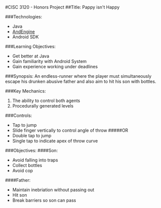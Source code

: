 #CISC 3120 - Honors Project
##Title: Pappy isn't Happy


###Technologies:
- Java
- [AndEngine](https://github.com/nicolasgramlich/AndEngine)
- Android SDK 


###Learning Objectives:
- Get better at Java
- Gain familiarity with Android System
- Gain experience working under deadlines


###Synopsis:
	An endless-runner where the player must simultaneously escape his drunken abusive father and also aim to hit his son with bottles.

###Key Mechanics:
1. The ability to control both agents
2. Procedurally generated levels
	
###Controls:
- Tap to jump
- Slide finger vertically to control angle of throw
#####OR
- Double tap to jump
- Single tap to indicate apex of throw curve

###Objectives:
####Son:
- Avoid falling into traps
- Collect bottles
- Avoid cop

####Father:
- Maintain inebriation without passing out
- Hit son
- Break barriers so son can pass


